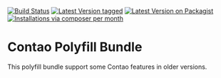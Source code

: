 [![Build Status](https://travis-ci.org/contao-community-alliance/contao-polyfill-bundle.png)](https://travis-ci.org/contao-community-alliance/contao-polyfill-bundle)
[![Latest Version tagged](http://img.shields.io/github/tag/contao-community-alliance/contao-polyfill-bundle.svg)](https://github.com/contao-community-alliance/contao-polyfill-bundle/tags)
[![Latest Version on Packagist](http://img.shields.io/packagist/v/contao-community-alliance/contao-polyfill-bundle.svg)](https://packagist.org/packages/contao-community-alliance/contao-polyfill-bundle)
[![Installations via composer per month](http://img.shields.io/packagist/dm/contao-community-alliance/contao-polyfill-bundle.svg)](https://packagist.org/packages/contao-community-alliance/contao-polyfill-bundle)

Contao Polyfill Bundle
======================

This polyfill bundle support some Contao features in older versions.
